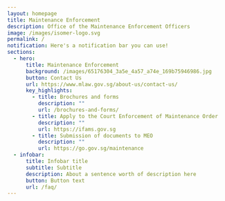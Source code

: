 ```yaml
---
layout: homepage
title: Maintenance Enforcement
description: Office of the Maintenance Enforcement Officers
image: /images/isomer-logo.svg
permalink: /
notification: Here's a notification bar you can use!
sections:
  - hero:
      title: Maintenance Enforcement
      background: /images/65176304_3a5e_4a57_a74e_169b75946986.jpg
      button: Contact Us
      url: https://www.mlaw.gov.sg/about-us/contact-us/
      key_highlights:
        - title: Brochures and forms
          description: ""
          url: /brochures-and-forms/
        - title: Apply to the Court Enforcement of Maintenance Order
          description: ""
          url: https://ifams.gov.sg
        - title: Submission of documents to MEO
          description: ""
          url: https://go.gov.sg/maintenance
  - infobar:
      title: Infobar title
      subtitle: Subtitle
      description: About a sentence worth of description here
      button: Button text
      url: /faq/
---
```

